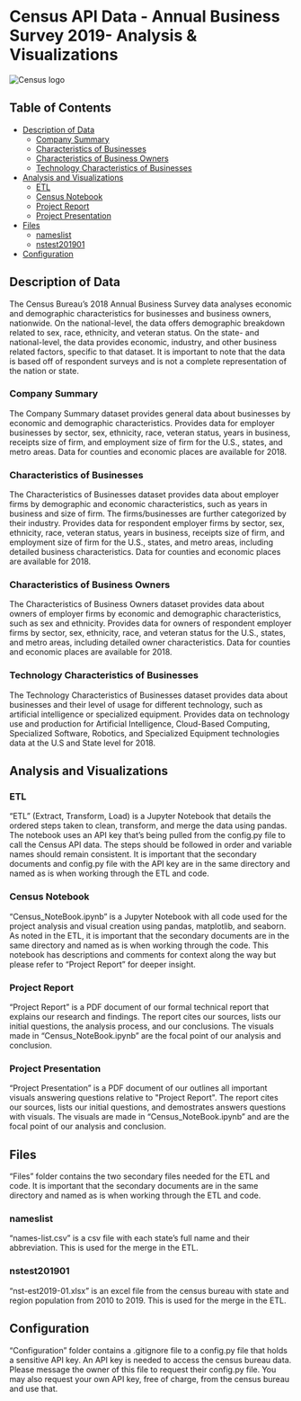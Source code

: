 # Census API Data - Annual Business Survey 2019- Analysis & Visualizations

![Census logo](https://user-images.githubusercontent.com/104226913/188526553-3b9d88f4-2783-4f65-ac42-921340af1ef7.png)

## Table of Contents
- [Description of Data](#Description-of-Data)
    - [Company Summary](#Company-Summary)
    - [Characteristics of Businesses](#Characteristics-of-Businesses)
    - [Characteristics of Business Owners](#Characteristics-of-Business-Owners)
    - [Technology Characteristics of Businesses](#Technology-Characteristics-of-Businesses)
- [Analysis and Visualizations](#Analysis-and-Visualizations)
    - [ETL](#ETL)
    - [Census Notebook](#Census-Notebook)
    - [Project Report](#Project-Report)
    - [Project Presentation](#Project-Presentation)
- [Files](#Files)
    - [nameslist](#nameslist)
    - [nstest201901](#nstest201901)
- [Configuration](#Configuration)

## Description of Data
The Census Bureau’s 2018 Annual Business Survey data analyses economic and demographic characteristics for businesses and business owners, nationwide. On the national-level, the data offers demographic breakdown related to sex, race, ethnicity, and veteran status. On the state- and national-level, the data provides economic, industry, and other business related factors, specific to that dataset. It is important to note that the data is based off of respondent surveys and is not a complete representation of the nation or state.  

### Company Summary
The Company Summary dataset provides general data about businesses by economic and demographic characteristics. Provides data for employer businesses by sector, sex, ethnicity, race, veteran status, years in business, receipts size of firm, and employment size of firm for the U.S., states, and metro areas. Data for counties and economic places are available for 2018.

### Characteristics of Businesses
The Characteristics of Businesses dataset provides data about employer firms by demographic and economic characteristics, such as years in business and size of firm. The firms/businesses are further categorized by their industry. Provides data for respondent employer firms by sector, sex, ethnicity, race, veteran status, years in business, receipts size of firm, and employment size of firm for the U.S., states, and metro areas, including detailed business characteristics. Data for counties and economic places are available for 2018.

### Characteristics of Business Owners
The Characteristics of Business Owners dataset provides data about owners of employer firms by economic and demographic characteristics, such as sex and ethnicity. Provides data for owners of respondent employer firms by sector, sex, ethnicity, race, and veteran status for the U.S., states, and metro areas, including detailed owner characteristics. Data for counties and economic places are available for 2018.

### Technology Characteristics of Businesses
The Technology Characteristics of Businesses dataset provides data about businesses and their level of usage for different technology, such as artificial intelligence or specialized equipment. Provides data on technology use and production for Artificial Intelligence, Cloud-Based Computing, Specialized Software, Robotics, and Specialized Equipment technologies data at the U.S and State level for 2018.


## Analysis and Visualizations
### ETL
“ETL” (Extract, Transform, Load) is a Jupyter Notebook that details the ordered steps taken to clean, transform, and merge the data using pandas. The notebook uses an API key that’s being pulled from the config.py file to call the Census API data. The steps should be followed in order and variable names should remain consistent. It is important that the secondary documents and config.py file with the API key are in the same directory and named as is when working through the ETL and code.

### Census Notebook
“Census_NoteBook.ipynb” is a Jupyter Notebook with all code used for the project analysis and visual creation using pandas, matplotlib, and seaborn. As noted in the ETL, it is important that the secondary documents are in the same directory and named as is when working through the code. This notebook has descriptions and comments for context along the way but please refer to “Project Report” for deeper insight.

### Project Report
“Project Report” is a PDF document of our formal technical report that explains our research and findings. The report cites our sources, lists our initial questions, the analysis process, and our conclusions. The visuals made in “Census_NoteBook.ipynb” are the focal point of our analysis and conclusion. 

### Project Presentation
“Project Presentation” is a PDF document of our outlines all important visuals answering questions relative to "Project Report". The report cites our sources, lists our initial questions, and demostrates answers questions with visuals. The visuals are made in “Census_NoteBook.ipynb” and are the focal point of our analysis and conclusion. 

## Files
“Files” folder contains the two secondary files needed for the ETL and code. It is important that the secondary documents are in the same directory and named as is when working through the ETL and code.

### nameslist
“names-list.csv” is a csv file with each state’s full name and their abbreviation. This is used for the merge in the ETL.

### nstest201901
“nst-est2019-01.xlsx” is an excel file from the census bureau with state and region population from 2010 to 2019. This is used for the merge in the ETL.

## Configuration
“Configuration” folder contains a .gitignore file to a config.py file that holds a sensitive API key. An API key is needed to access the census bureau data. Please message the owner of this file to request their config.py file. You may also request your own API key, free of charge, from the census bureau and use that.
